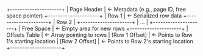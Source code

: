 +---------------------+
| Page Header         |  <- Metadata (e.g., page ID, free space pointer)
+---------------------+
| Row 1               |  <- Serialized row data
+---------------------+
| Row 2               |
+---------------------+
| ...                 |
+---------------------+
| Free Space          |  <- Empty area for new rows
+---------------------+
| Offsets Table       |  <- Array pointing to rows
| [Row 1 Offset]      |  <- Points to Row 1's starting location
| [Row 2 Offset]      |  <- Points to Row 2's starting location
+---------------------+


